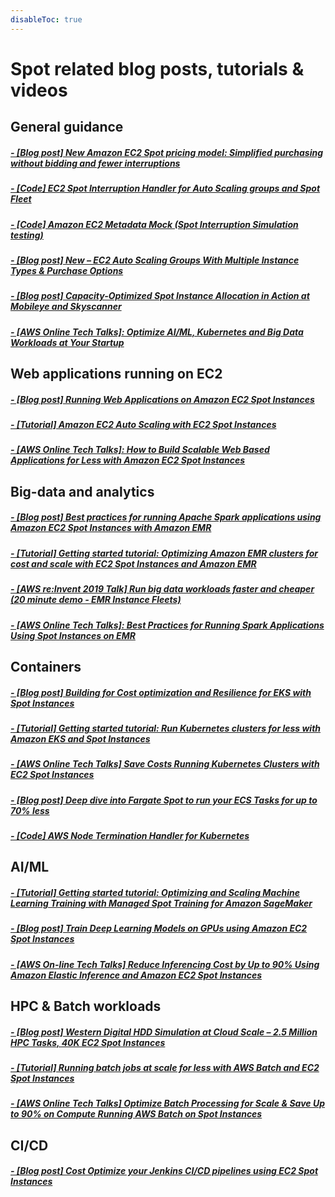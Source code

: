 ```yaml
---
disableToc: true
---
```


<div> 
    <h1> </i> Spot related blog posts, tutorials & videos</i></h1>
</div>

## General guidance 

##### [ - [Blog post] New Amazon EC2 Spot pricing model: Simplified purchasing without bidding and fewer interruptions](https://aws.amazon.com/blogs/compute/new-amazon-ec2-spot-pricing/)

##### [ - [Code] EC2 Spot Interruption Handler for Auto Scaling groups and Spot Fleet](https://github.com/awslabs/ec2-spot-labs/tree/master/ec2-spot-interruption-handler)

##### [ - [Code] Amazon EC2 Metadata Mock (Spot Interruption Simulation testing)](https://github.com/aws/amazon-ec2-metadata-mock)

##### [ - [Blog post] New – EC2 Auto Scaling Groups With Multiple Instance Types & Purchase Options](https://aws.amazon.com/blogs/aws/new-ec2-auto-scaling-groups-with-multiple-instance-types-purchase-options/)


##### [ - [Blog post] Capacity-Optimized Spot Instance Allocation in Action at Mobileye and Skyscanner](https://aws.amazon.com/blogs/aws/capacity-optimized-spot-instance-allocation-in-action-at-mobileye-and-skyscanner/)


##### [ - [AWS Online Tech Talks]: Optimize AI/ML, Kubernetes and Big Data Workloads at Your Startup](https://www.youtube.com/watch?v=2donGftFSIY)


## Web applications running on EC2

##### [ - [Blog post] Running Web Applications on Amazon EC2 Spot Instances](https://aws.amazon.com/blogs/compute/running-web-applications-on-amazon-ec2-spot-instances/)

##### [ - [Tutorial] Amazon EC2 Auto Scaling with EC2 Spot Instances](https://aws.amazon.com/getting-started/hands-on/ec2-auto-scaling-spot-instances/)

##### [ - [AWS Online Tech Talks]: How to Build Scalable Web Based Applications for Less with Amazon EC2 Spot Instances](https://www.youtube.com/watch?v=9psCsCcbfFM)

## Big-data and analytics

##### [ - [Blog post] Best practices for running Apache Spark applications using Amazon EC2 Spot Instances with Amazon EMR](https://aws.amazon.com/blogs/big-data/best-practices-for-running-apache-spark-applications-using-amazon-ec2-spot-instances-with-amazon-emr/)

##### [ - [Tutorial] Getting started tutorial: Optimizing Amazon EMR clusters for cost and scale with EC2 Spot Instances and Amazon EMR](https://aws.amazon.com/getting-started/hands-on/optimize-amazon-emr-clusters-with-ec2-spot/)

##### [ - [AWS re:Invent 2019 Talk] Run big data workloads faster and cheaper (20 minute demo - EMR Instance Fleets)](https://www.youtube.com/watch?v=WbrGF56oeCY)

##### [ - [AWS Online Tech Talks]: Best Practices for Running Spark Applications Using Spot Instances on EMR](https://www.youtube.com/watch?v=u5dFozl1fW8)


## Containers

##### [ - [Blog post] Building for Cost optimization and Resilience for EKS with Spot Instances](https://aws.amazon.com/blogs/compute/cost-optimization-and-resilience-eks-with-spot-instances/)

##### [ - [Tutorial] Getting started tutorial: Run Kubernetes clusters for less with Amazon EKS and Spot Instances](https://aws.amazon.com/getting-started/hands-on/amazon-eks-with-spot-instances/)


##### [ - [AWS Online Tech Talks] Save Costs Running Kubernetes Clusters with EC2 Spot Instances](https://www.youtube.com/watch?v=F60emoW3sfs)

##### [ - [Blog post] Deep dive into Fargate Spot to run your ECS Tasks for up to 70% less](https://aws.amazon.com/blogs/compute/deep-dive-into-fargate-spot-to-run-your-ecs-tasks-for-up-to-70-less/)

##### [ - [Code] AWS Node Termination Handler for Kubernetes](https://github.com/aws/aws-node-termination-handler)

## AI/ML

##### [ - [Tutorial] Getting started tutorial: Optimizing and Scaling Machine Learning Training with Managed Spot Training for Amazon SageMaker](https://aws.amazon.com/getting-started/hands-on/managed-spot-training-sagemaker/)

##### [ - [Blog post] Train Deep Learning Models on GPUs using Amazon EC2 Spot Instances](https://aws.amazon.com/blogs/machine-learning/train-deep-learning-models-on-gpus-using-amazon-ec2-spot-instances/)

##### [ - [AWS On-line Tech Talks] Reduce Inferencing Cost by Up to 90% Using Amazon Elastic Inference and Amazon EC2 Spot Instances](https://www.youtube.com/watch?v=9RkTLNtaMP4)

## HPC & Batch workloads

##### [ - [Blog post] Western Digital HDD Simulation at Cloud Scale – 2.5 Million HPC Tasks, 40K EC2 Spot Instances](https://aws.amazon.com/blogs/aws/western-digital-hdd-simulation-at-cloud-scale-2-5-million-hpc-tasks-40k-ec2-spot-instances/)

##### [ - [Tutorial] Running batch jobs at scale for less with AWS Batch and EC2 Spot Instances](https://aws.amazon.com/getting-started/hands-on/run-batch-jobs-at-scale-with-ec2-spot/ )

##### [ - [AWS Online Tech Talks] Optimize Batch Processing for Scale & Save Up to 90% on Compute Running AWS Batch on Spot Instances](https://www.youtube.com/watch?v=Wrg8XvU6qqI)

## CI/CD

##### [ - [Blog post] Cost Optimize your Jenkins CI/CD pipelines using EC2 Spot Instances](https://aws.amazon.com/blogs/compute/cost-optimize-your-jenkins-ci-cd-pipelines-using-ec2-spot-instances/)
